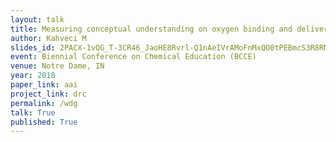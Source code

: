 ```yaml
---
layout: talk
title: Measuring conceptual understanding on oxygen binding and delivery in a biochemistry course
author: Kahveci M
slides_id: 2PACX-1vQG_T-3CR46_JaoHE8Rvrl-Q1nAeIVrAMoFnMxQO0tPEBmcS3R8RMaUj_OUhAm6sYZww4C1dkLOGxVD
event: Biennial Conference on Chemical Education (BCCE)
venue: Notre Dame, IN
year: 2018
paper_link: aai
project_link: drc
permalink: /wdg
talk: True
published: True
---
```


